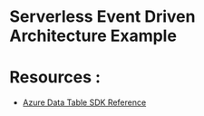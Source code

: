 # Serverless Event Driven Architecture Example

# Resources : 
- [Azure Data Table SDK Reference](https://azuresdkdocs.blob.core.windows.net/$web/dotnet/Azure.Data.Tables/12.4.0/index.html#:~:text=The%20set%20of%20existing%20Azure%20tables%20can%20be,cref%3D%22Pageable%22%3E%20in%20order%20to%20access%20queried%20tables.%20Console.WriteLine%28table.Name%29%3B)
